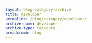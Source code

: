 ```yaml
---
layout: blog-category-archive
title: developer
permalink: /blog/category/developer/
archive-name: developer
archive-type: Category
breadcrumb: blog
---
```

